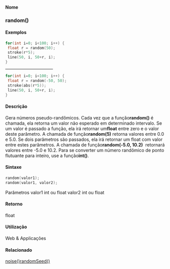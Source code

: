 
#### Nome
### random()

#### Exemplos

```pde
for(int i=0; i<100; i++) { 
 float r = random(50); 
 stroke(r*5); 
 line(50, i, 50+r, i); 
} 

```
<hr align="left" noshade="noshade" size="1" width="150"/>

```pde
for(int i=0; i<100; i++) { 
 float r = random(-50, 50); 
 stroke(abs(r*5)); 
 line(50, i, 50+r, i); 
} 

```

#### Descrição
Gera números pseudo-randômicos. Cada vez que a função**random()**
é chamada, ela retorna um valor não esperado em
determinado intervalo. Se um valor é passado a
função, ela irá retornar um**float** entre zero e o valor deste parâmetro. A chamada de função**random(5)**
retorna valores entre 0.0 e 5.0. Se dois parâmetros são
passados, ela irá retornar um float com valor entre estes
parâmetros. A chamada de função**random(-5.0, 10.2)** 
retornará valores entre -5.0 e 10.2. Para se converter um
número randômico de ponto flutuante para inteiro, use a
função**int()**.<span style="font-weight: bold;"></span><span style="font-weight: bold;"></span>

#### Sintaxe
```pde
random(valor1);
random(valor1, valor2);

```
Parâmetros
valor1
int
ou float
valor2
int
ou float

#### Retorno
 float

#### Utilização
 Web &
Applicações

#### Relacionado
[noise()](noise_)[randomSeed()](randomSeed_)
